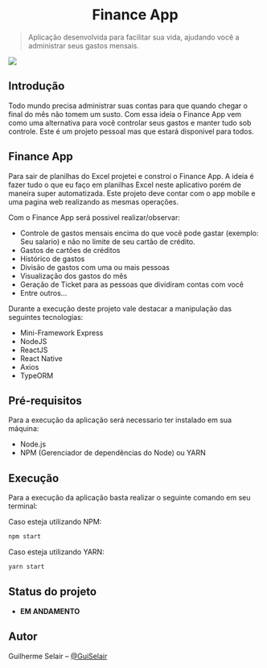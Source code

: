 <h1 align="center">
    Finance App
</h1>

> Aplicação desenvolvida para facilitar sua vida, ajudando você a administrar seus gastos mensais.

![](.github/welcome.jpg)


## Introdução

Todo mundo precisa administrar suas contas para que quando chegar o final do mês não tomem um susto. Com essa ideia o Finance App vem como uma alternativa para você controlar seus gastos e manter tudo sob controle. 
Este é um projeto pessoal mas que estará disponivel para todos.

## Finance App
Para sair de planilhas do Excel projetei e constroi o Finance App. A ideia é fazer tudo o que eu faço em planilhas Excel neste aplicativo porém de maneira super automatizada. Este projeto deve contar com o app mobile e uma pagina web realizando as mesmas operações.

Com o Finance App será possivel realizar/observar:
 - Controle de gastos mensais encima do que você pode gastar (exemplo: Seu salario) e não no limite de seu cartão de crédito.
 - Gastos de cartões de créditos
 - Histórico de gastos 
 - Divisão de gastos com uma ou mais pessoas
 - Visualização dos gastos do mês
 - Geração de Ticket para as pessoas que dividiram contas com você
 - Entre outros...

Durante a execução deste projeto vale destacar a manipulação das seguintes tecnologias:
 - Mini-Framework Express
 - NodeJS
 - ReactJS
 - React Native
 - Axios
 - TypeORM

## Pré-requisitos

Para a execução da aplicação será necessario ter instalado em sua máquina:
 - Node.js
 - NPM (Gerenciador de dependências do Node) ou YARN


## Execução

Para a execução da aplicação basta realizar o seguinte comando em seu terminal:

Caso esteja utilizando NPM:

```sh
npm start
```
Caso esteja utilizando YARN:

```sh
yarn start
```


## Status do projeto

 - **EM ANDAMENTO**

## Autor

Guilherme Selair – [@GuiSelair](https://github.com/GuiSelair)
